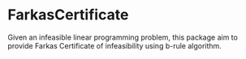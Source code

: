 # FarkasCertificate
Given an infeasible linear programming problem, this package aim to provide Farkas Certificate of infeasibility using b-rule algorithm. 
